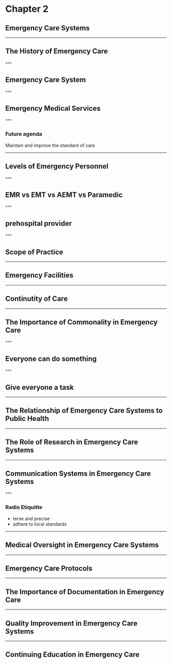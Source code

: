 # Chapter 2
## Emergency Care Systems

---

## The History of Emergency Care

^^^

## Emergency Care System

^^^

## Emergency Medical Services

^^^

### Future agenda  
Maintain and improve the standard of care <!-- .element: class="fragment" -->  


---

## Levels of Emergency Personnel

^^^

## EMR vs EMT vs AEMT vs Paramedic

^^^

## prehospital provider

^^^

## Scope of Practice

---

## Emergency Facilities

---

## Continutity of Care

---

## The Importance of Commonality in Emergency Care

^^^

## Everyone can do something

^^^

## Give everyone a task

---

## The Relationship of Emergency Care Systems to Public Health

---

## The Role of Research in Emergency Care Systems

---

## Communication Systems in Emergency Care Systems

^^^

### Radio Etiquitte  
- terse and precise  
- adhere to local standards  


---

## Medical Oversight in Emergency Care Systems

---

## Emergency Care Protocols

---

## The Importance of Documentation in Emergency Care

---

## Quality Improvement in Emergency Care Systems

---

## Continuing Education in Emergency Care